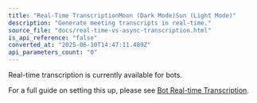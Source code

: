 ```yaml
---
title: "Real-Time TranscriptionMoon (Dark Mode)Sun (Light Mode)"
description: "Generate meeting transcripts in real-time."
source_file: "docs/real-time-vs-async-transcription.html"
is_api_reference: "false"
converted_at: "2025-06-10T14:47:11.489Z"
api_parameters_count: "0"
---
```

Real-time transcription is currently available for bots.

For a full guide on setting this up, please see [Bot Real-time Transcription](/docs/bot-real-time-transcription.md).
